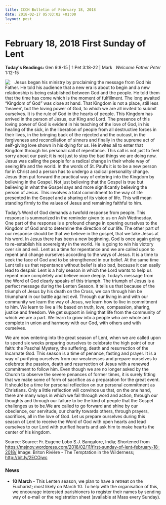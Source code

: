 ```yaml
---
title: ICCH Bulletin of February 18, 2018
date: 2018-02-17 05:03:02 +01:00
layout: post
---
```


# February 18, 2018 First Sunday of Lent
<span style="float: right"><em>Welcome Father Peter</em></span>
**Today's Readings:** Gen 9:8-15 | 1 Pet 3:18-22 | Mark 1:12-15


<img style="float: left; margin-right: 1em;" src="http://bit.ly/2ECOjwc">

Jesus began his ministry by proclaiming the message from God his Father. He told his audience that a new era is about to begin and a new relationship is being established between God and the people. He told them that the time has come which is the moment of fulfillment. The long awaited “Kingdom of God” was close at hand. That Kingdom is not a place, still less ‘heaven’, but the loving power of God, to which we are all invited to submit ourselves. It is the rule of God in the hearts of people. This Kingdom has arrived in the person of Jesus, our King and Lord. The presence of this loving power of God is evident in his teaching of the love of God, in his healing of the sick, in the liberation of people from all destructive forces in their lives, in the bringing back of the rejected and the outcast, in the forgiveness and reconciliation of sinners and finally in the supreme act of self-giving love shown in his dying for us. He invites all to enter that Kingdom through his personal call of repentance. This call is not just to feel sorry about our past; it is not just to stop the bad things we are doing now. Jesus was calling the people for a radical change in their whole way of seeing life and the world. In the words of St. Paul’s it is to be a new person for in Christ and a person has to undergo a radical personality change. Jesus then put forward the practical way of entering into the Kingdom by believing in the Gospel. Not just believing that the Gospel is true but believing in what the Gospel says and more significantly believing the person of Jesus. This involves a total commitment to the way of life presented in the Gospel and a sharing of its vision of life. This will mean standing firmly to the values of Jesus and remaining faithful to him.

Today’s Word of God demands a twofold response from people. This response is summarized in the reminder given to us on Ash Wednesday. One part of the response is a profound change in opening ourselves to the Kingdom of God and to determine the direction of our life. The other part of our response should be that we believe in the gospel, that we take Jesus at his word. In Jesus there has been a new beginning. God is once again going to re-establish his sovereignty in the world. He is going to win his victory over sin and evil. Lent as a time for repentance and we are called upon to repent and change ourselves according to the ways of Jesus. It is a time to seek the face of God and to be strengthened in our belief. At the same time Lent tells us that repentance without belief is also bad, because it can easily lead to despair. Lent is a holy season in which the Lord wants to help us repent more completely and believe more deeply. Today’s message from the Word of God clearly speaks of this triumph. The triumph of Jesus is a perfect message during the Lenten Season. It tells us that because of the triumph of Jesus by his death on the Cross, we can through him be triumphant in our battle against evil. Through our living in and with our community we learn the way of Jesus, we learn how to live in commitment to him. We learn to live a life based on truth, love, compassion, sharing, justice and freedom. We get support in living that life from the community of which we are a part. We learn to grow into a people who are whole and complete in union and harmony with our God, with others and with ourselves.

We are now entering into the great season of Lent, when we are called upon to spend six weeks preparing ourselves to celebrate the high point of our faith: the Paschal Mystery, the suffering, death and resurrection of the Incarnate God. This season is a time of penance, fasting and prayer. It is a way of purifying ourselves from our weaknesses and prepare ourselves to celebrate the passion, death and resurrection of Jesus with a renewed commitment to follow him. Even though we are no longer asked by the Church to observe the severe penances of former times, it is surely fitting that we make some of form of sacrifice as a preparation for the great event. It should be a time for personal reflection on our personal commitment as Christians. Only a little reflection will convince us that, on the one hand, there are many ways in which we fail through word and action, through our thoughts and through our failure to be the kind of people that the Gospel challenges us to be.We are called to go forward and shine by our obedience, our servitude, our charity towards others, through prayers, sacrifices, all in the love of God. Let us prepare ourselves during this season of Lent to receive the Word of God with open hearts and lead ourselves to our Lord with purified hearts and ask him to make hearts the center of his kingdom.

Source: Source: Fr. Eugene Lobo S.J. Bangalore, India; Shortened from https://msjnov.wordpress.com/2018/02/11/first-sunday-of-lent-february-18-2018/
Image: Briton Rivière - The Temptation in the Wilderness; http://bit.ly/2ECOjwc

### News 

* **10 March** - This Lenten season, we plan to have a retreat on the Eucharist; most likely on March 10. To help with the organisation of this, we encourage interested parishioners to register their names by sending way of e-mail or the registration sheet (available at Mass every Sunday).

